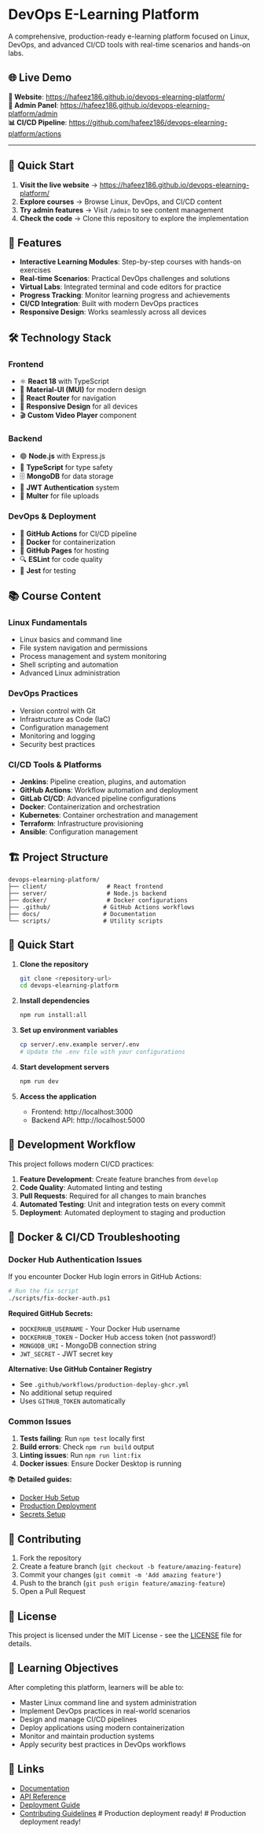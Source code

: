 # DevOps E-Learning Platform

A comprehensive, production-ready e-learning platform focused on Linux, DevOps, and advanced CI/CD tools with real-time scenarios and hands-on labs.

## 🌐 **Live Demo**
**🚀 Website**: https://hafeez186.github.io/devops-elearning-platform/  
**🔧 Admin Panel**: https://hafeez186.github.io/devops-elearning-platform/admin  
**📊 CI/CD Pipeline**: https://github.com/hafeez186/devops-elearning-platform/actions  

---

## 🎯 **Quick Start**
1. **Visit the live website** → https://hafeez186.github.io/devops-elearning-platform/
2. **Explore courses** → Browse Linux, DevOps, and CI/CD content
3. **Try admin features** → Visit `/admin` to see content management
4. **Check the code** → Clone this repository to explore the implementation

## 🚀 Features

- **Interactive Learning Modules**: Step-by-step courses with hands-on exercises
- **Real-time Scenarios**: Practical DevOps challenges and solutions
- **Virtual Labs**: Integrated terminal and code editors for practice
- **Progress Tracking**: Monitor learning progress and achievements
- **CI/CD Integration**: Built with modern DevOps practices
- **Responsive Design**: Works seamlessly across all devices

## 🛠️ **Technology Stack**

### **Frontend**
- ⚛️ **React 18** with TypeScript
- 🎨 **Material-UI (MUI)** for modern design
- 🧭 **React Router** for navigation
- 📱 **Responsive Design** for all devices
- 🎬 **Custom Video Player** component

### **Backend**
- 🟢 **Node.js** with Express.js
- 📘 **TypeScript** for type safety
- 🗄️ **MongoDB** for data storage
- 🔐 **JWT Authentication** system
- 📁 **Multer** for file uploads

### **DevOps & Deployment**
- 🐙 **GitHub Actions** for CI/CD pipeline
- 🐳 **Docker** for containerization
- 📄 **GitHub Pages** for hosting
- 🔍 **ESLint** for code quality
- 🧪 **Jest** for testing

## 📚 Course Content

### Linux Fundamentals
- Linux basics and command line
- File system navigation and permissions
- Process management and system monitoring
- Shell scripting and automation
- Advanced Linux administration

### DevOps Practices
- Version control with Git
- Infrastructure as Code (IaC)
- Configuration management
- Monitoring and logging
- Security best practices

### CI/CD Tools & Platforms
- **Jenkins**: Pipeline creation, plugins, and automation
- **GitHub Actions**: Workflow automation and deployment
- **GitLab CI/CD**: Advanced pipeline configurations
- **Docker**: Containerization and orchestration
- **Kubernetes**: Container orchestration and management
- **Terraform**: Infrastructure provisioning
- **Ansible**: Configuration management

## 🏗 Project Structure

```
devops-elearning-platform/
├── client/                 # React frontend
├── server/                 # Node.js backend
├── docker/                 # Docker configurations
├── .github/               # GitHub Actions workflows
├── docs/                  # Documentation
└── scripts/               # Utility scripts
```

## 🚀 Quick Start

1. **Clone the repository**
   ```bash
   git clone <repository-url>
   cd devops-elearning-platform
   ```

2. **Install dependencies**
   ```bash
   npm run install:all
   ```

3. **Set up environment variables**
   ```bash
   cp server/.env.example server/.env
   # Update the .env file with your configurations
   ```

4. **Start development servers**
   ```bash
   npm run dev
   ```

5. **Access the application**
   - Frontend: http://localhost:3000
   - Backend API: http://localhost:5000

## 🔧 Development Workflow

This project follows modern CI/CD practices:

1. **Feature Development**: Create feature branches from `develop`
2. **Code Quality**: Automated linting and testing
3. **Pull Requests**: Required for all changes to main branches
4. **Automated Testing**: Unit and integration tests on every commit
5. **Deployment**: Automated deployment to staging and production

## 🐳 **Docker & CI/CD Troubleshooting**

### Docker Hub Authentication Issues
If you encounter Docker Hub login errors in GitHub Actions:

```bash
# Run the fix script
./scripts/fix-docker-auth.ps1
```

**Required GitHub Secrets:**
- `DOCKERHUB_USERNAME` - Your Docker Hub username
- `DOCKERHUB_TOKEN` - Docker Hub access token (not password!)
- `MONGODB_URI` - MongoDB connection string
- `JWT_SECRET` - JWT secret key

**Alternative: Use GitHub Container Registry**
- See `.github/workflows/production-deploy-ghcr.yml`
- No additional setup required
- Uses `GITHUB_TOKEN` automatically

### Common Issues
1. **Tests failing**: Run `npm test` locally first
2. **Build errors**: Check `npm run build` output
3. **Linting issues**: Run `npm run lint:fix`
4. **Docker issues**: Ensure Docker Desktop is running

📚 **Detailed guides:**
- [Docker Hub Setup](./DOCKER_HUB_FIX.md)
- [Production Deployment](./PRODUCTION_DEPLOYMENT.md)
- [Secrets Setup](./SECRETS_SETUP.md)

## 📝 Contributing

1. Fork the repository
2. Create a feature branch (`git checkout -b feature/amazing-feature`)
3. Commit your changes (`git commit -m 'Add amazing feature'`)
4. Push to the branch (`git push origin feature/amazing-feature`)
5. Open a Pull Request

## 📄 License

This project is licensed under the MIT License - see the [LICENSE](LICENSE) file for details.

## 🎯 Learning Objectives

After completing this platform, learners will be able to:

- Master Linux command line and system administration
- Implement DevOps practices in real-world scenarios
- Design and manage CI/CD pipelines
- Deploy applications using modern containerization
- Monitor and maintain production systems
- Apply security best practices in DevOps workflows

## 🔗 Links

- [Documentation](./docs/)
- [API Reference](./docs/api.md)
- [Deployment Guide](./docs/deployment.md)
- [Contributing Guidelines](./CONTRIBUTING.md)
#   P r o d u c t i o n   d e p l o y m e n t   r e a d y ! 
 
 #   P r o d u c t i o n   d e p l o y m e n t   r e a d y ! 
 
 